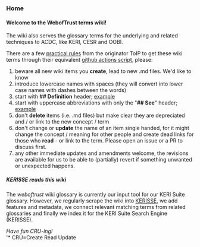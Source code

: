 ### Home

<h4>Welcome to the WebofTrust terms wiki!</h4><p>The wiki also serves the glossary terms for the underlying and related techniques to ACDC, like KERI, CESR and OOBI.</p><p>There are a few <a href="https://wiki.trustoverip.org/display/HOME/Terms+Wikis">practical rules</a> from the originator ToIP to get these wiki terms through their equivalent <a href="https://github.com/WebOfTrust/WOT-terms/actions/workflows/content-fetch-and-deploy-update-glossary.yml">github actions script</a>, please:</p><ol><li>beware all new wiki items you <strong>create</strong>, lead to new .md files. We&#39;d like to know</li><li>introduce lowercase names with spaces (they will convert into lower case names with dashes between the words)</li><li>start with <strong>## Definition</strong> header; <a href="https://github.com/WebOfTrust/WOT-terms/wiki/composable-event-streaming-representation">example</a></li><li>start with uppercase abbreviations with only the &quot;<strong>## See</strong>&quot; header; <a href="https://github.com/WebOfTrust/WOT-terms/wiki/CESR">example</a></li><li>don&#39;t <strong>delete</strong> items (i.e. .md files) but make clear they are depreciated and / or link to the new concept / term</li><li>don&#39;t change or <strong>update</strong> the name of an item single handed, for it might change the concept / meaning for other people and create dead links for those who <strong>read</strong> - or link to the term. Please open an issue or a PR to discuss first. </li><li>any other immediate updates and amendments welcome, the revisions are available for us to be able to (partially) revert if something unwanted or unexpected happens.</li></ol><h5>KERISSE reads this wiki</h5><p>The <em>weboftrust</em> wiki glossary is currently our input tool for our KERI Suite glossary. However, we regularly scrape the wiki into <a href="http://kerisse.org">KERISSE</a>, we add features and metadata, we connect relevant matching terms from related glossaries and finally we index it for the KERI Suite Search Engine (KERISSE).</p><p><em>Have fun CRU-ing!</em><br>&#39;* CRU=Create Read Update</p>